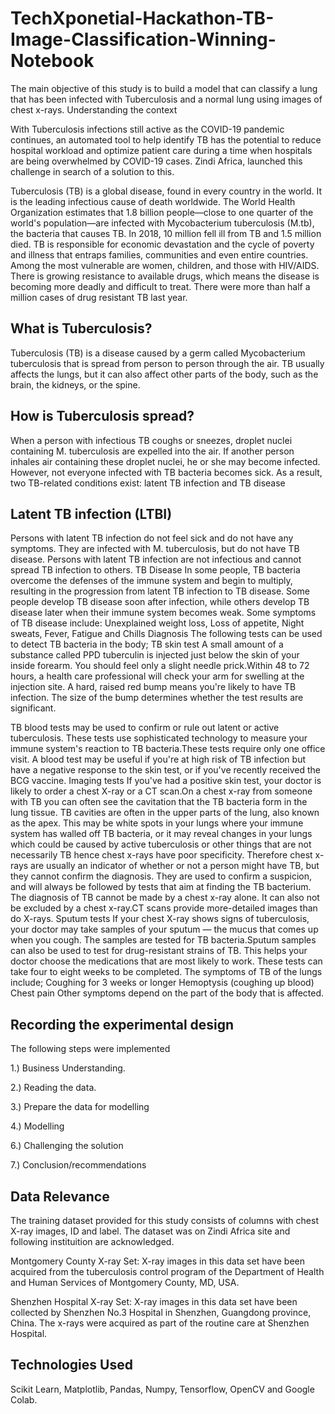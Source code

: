 # TechXponetial-Hackathon-TB-Image-Classification-Winning-Notebook
The main objective of this study is to build a model that can classify a lung that has been infected with Tuberculosis and a normal lung using images of chest x-rays.
Understanding the context

With Tuberculosis infections still active as the COVID-19 pandemic continues, an automated tool to help identify TB has the potential to reduce hospital workload and optimize patient care during a time when hospitals are being overwhelmed by COVID-19 cases. Zindi Africa, launched this challenge in search of a solution to this.

Tuberculosis (TB) is a global disease, found in every country in the world. It is the leading infectious cause of death worldwide. The World Health Organization estimates that 1.8 billion people—close to one quarter of the world's population—are infected with Mycobacterium tuberculosis (M.tb), the bacteria that causes TB. In 2018, 10 million fell ill from TB and 1.5 million died. TB is responsible for economic devastation and the cycle of poverty and illness that entraps families, communities and even entire countries. Among the most vulnerable are women, children, and those with HIV/AIDS. There is growing resistance to available drugs, which means the disease is becoming more deadly and difficult to treat. There were more than half a million cases of drug resistant TB last year.

## What is Tuberculosis?

Tuberculosis (TB) is a disease caused by a germ called Mycobacterium tuberculosis that is spread from person to person through the air. TB usually affects the lungs, but it can also affect other parts of the body, such as the brain, the kidneys, or the spine.

## How is Tuberculosis spread?

When a person with infectious TB coughs or sneezes, droplet nuclei containing M. tuberculosis are expelled into the air. If another person inhales air containing these droplet nuclei, he or she may become infected. However, not everyone infected with TB bacteria becomes sick. As a result, two TB-related conditions exist: latent TB infection and TB disease

## Latent TB infection (LTBI)

Persons with latent TB infection do not feel sick and do not have any symptoms. They are infected with M. tuberculosis, but do not have TB disease. Persons with latent TB infection are not infectious and cannot spread TB infection to others. TB Disease In some people, TB bacteria overcome the defenses of the immune system and begin to multiply, resulting in the progression from latent TB infection to TB disease. Some people develop TB disease soon after infection, while others develop TB disease later when their immune system becomes weak. Some symptoms of TB disease include: Unexplained weight loss, Loss of appetite, Night sweats, Fever, Fatigue and Chills Diagnosis The following tests can be used to detect TB bacteria in the body; TB skin test A small amount of a substance called PPD tuberculin is injected just below the skin of your inside forearm. You should feel only a slight needle prick.Within 48 to 72 hours, a health care professional will check your arm for swelling at the injection site. A hard, raised red bump means you're likely to have TB infection. The size of the bump determines whether the test results are significant.

TB blood tests may be used to confirm or rule out latent or active tuberculosis. These tests use sophisticated technology to measure your immune system's reaction to TB bacteria.These tests require only one office visit. A blood test may be useful if you're at high risk of TB infection but have a negative response to the skin test, or if you've recently received the BCG vaccine. Imaging tests If you've had a positive skin test, your doctor is likely to order a chest X-ray or a CT scan.On a chest x-ray from someone with TB you can often see the cavitation that the TB bacteria form in the lung tissue. TB cavities are often in the upper parts of the lung, also known as the apex. This may be white spots in your lungs where your immune system has walled off TB bacteria, or it may reveal changes in your lungs which could be caused by active tuberculosis or other things that are not necessarily TB hence chest x-rays have poor specificity. Therefore chest x-rays are usually an indicator of whether or not a person might have TB, but they cannot confirm the diagnosis. They are used to confirm a suspicion, and will always be followed by tests that aim at finding the TB bacterium. The diagnosis of TB cannot be made by a chest x-ray alone. It can also not be excluded by a chest x-ray.CT scans provide more-detailed images than do X-rays. Sputum tests If your chest X-ray shows signs of tuberculosis, your doctor may take samples of your sputum — the mucus that comes up when you cough. The samples are tested for TB bacteria.Sputum samples can also be used to test for drug-resistant strains of TB. This helps your doctor choose the medications that are most likely to work. These tests can take four to eight weeks to be completed. The symptoms of TB of the lungs include; Coughing for 3 weeks or longer Hemoptysis (coughing up blood) Chest pain Other symptoms depend on the part of the body that is affected.

## Recording the experimental design

The following steps were implemented

1.) Business Understanding.

2.) Reading the data.

3.) Prepare the data for modelling

4.) Modelling

6.) Challenging the solution

7.) Conclusion/recommendations

## Data Relevance

The training dataset provided for this study consists of columns with chest X-ray images, ID and label. The dataset was on Zindi Africa site and following instituition are acknowledged.

Montgomery County X-ray Set: X-ray images in this data set have been acquired from the tuberculosis control program of the Department of Health and Human Services of Montgomery County, MD, USA.

Shenzhen Hospital X-ray Set: X-ray images in this data set have been collected by Shenzhen No.3 Hospital in Shenzhen, Guangdong province, China. The x-rays were acquired as part of the routine care at Shenzhen Hospital.

## Technologies Used
Scikit Learn, Matplotlib, Pandas, Numpy, Tensorflow, OpenCV and Google Colab.
